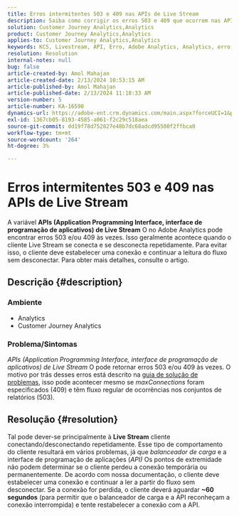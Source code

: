 ```yaml
---
title: Erros intermitentes 503 e 409 nas APIs de Live Stream
description: Saiba como corrigir os erros 503 e 409 que ocorrem nas APIs do Adobe Analytics Live Stream. Não conecte/desconecte repetidamente.
solution: Customer Journey Analytics,Analytics
product: Customer Journey Analytics,Analytics
applies-to: Customer Journey Analytics,Analytics
keywords: KCS, Livestream, API, Erro, Adobe Analytics, Analytics, erro 503, 409
resolution: Resolution
internal-notes: null
bug: false
article-created-by: Amol Mahajan
article-created-date: 2/13/2024 10:53:15 AM
article-published-by: Amol Mahajan
article-published-date: 2/13/2024 11:18:33 AM
version-number: 5
article-number: KA-16598
dynamics-url: https://adobe-ent.crm.dynamics.com/main.aspx?forceUCI=1&pagetype=entityrecord&etn=knowledgearticle&id=6aee7610-5eca-ee11-9079-6045bd0065f9
exl-id: 1367cb05-8193-4585-a061-f2c29c518aea
source-git-commit: dd19f78d752827e48b7dc68adcd95500f2ffbca0
workflow-type: tm+mt
source-wordcount: '264'
ht-degree: 3%

---
```


# Erros intermitentes 503 e 409 nas APIs de Live Stream


A variável <b>APIs (Application Programming Interface, interface de programação de aplicativos) de Live Stream</b> O no Adobe Analytics pode encontrar erros 503 e/ou 409 às vezes. Isso geralmente acontece quando o cliente Live Stream se conecta e se desconecta repetidamente. Para evitar isso, o cliente deve estabelecer uma conexão e continuar a leitura do fluxo sem desconectar. Para obter mais detalhes, consulte o artigo.

## Descrição {#description}


### <b>Ambiente</b>

- Analytics
- Customer Journey Analytics


### <b>Problema/Sintomas</b>

*APIs (Application Programming Interface, interface de programação de aplicativos) de Live Stream* O pode retornar erros 503 e/ou 409 às vezes. O motivo por trás desses erros está descrito na [guia de solução de problemas](https://github.com/AdobeDocs/analytics-1.4-apis/blob/master/docs/live-stream-api/troubleshooting.md), isso pode acontecer mesmo se *maxConnections* foram especificados (409) e têm fluxo regular de ocorrências nos conjuntos de relatórios (503).


## Resolução {#resolution}


Tal pode dever-se principalmente à <b>Live Stream</b> cliente conectando/desconectando repetidamente. Esse tipo de comportamento do cliente resultará em vários problemas, já que *balanceador de carga* e a interface de programação de aplicações (*API)* Os pontos de extremidade não podem determinar se o cliente perdeu a conexão temporária ou permanentemente. De acordo com nossa documentação, o cliente deve estabelecer uma conexão e continuar a ler a partir do fluxo sem desconectar. Se a conexão for perdida, o cliente deverá aguardar <b>~60 segundos</b> (para permitir que o balanceador de carga e a API reconheçam a conexão interrompida) e tente restabelecer a conexão com a API.

